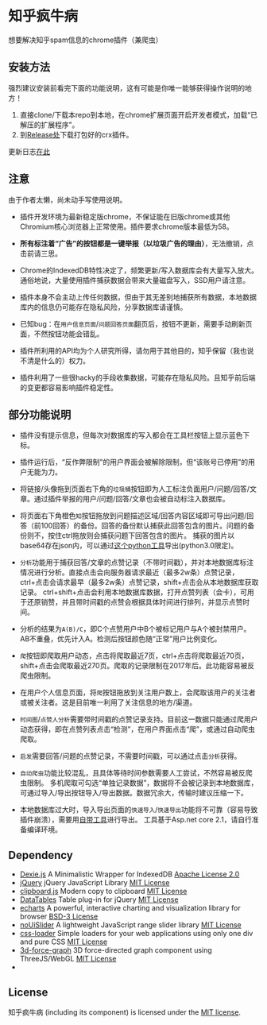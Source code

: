 # 知乎疯牛病

想要解决知乎spam信息的chrome插件（兼爬虫）

## 安装方法

强烈建议安装前看完下面的功能说明，这有可能是你唯一能够获得操作说明的地方！

1. 直接clone/下载本repo到本地，在chrome扩展页面开启开发者模式，加载“已解压的扩展程序”。
2. 到[Release处](https://github.com/XZiar/ZhiHuExt/releases/latest)下载打包好的crx插件。

更新日志[在此](./ChangeLog.md)

## 注意

由于作者太懒，尚未动手写使用说明。
 
 * 插件开发环境为最新稳定版chrome，不保证能在旧版chrome或其他Chromium核心浏览器上正常使用。插件要求chrome版本最低为58。

 * **所有标注着“广告”的按钮都是一键举报（以垃圾广告的理由）**，无法撤销，点击前请三思。

 * Chrome的IndexedDB特性决定了，频繁更新/写入数据库会有大量写入放大。通俗地说，大量使用插件捕获数据会带来大量磁盘写入，SSD用户请注意。

 * 插件本身不会主动上传任何数据，但由于其无差别地捕获所有数据，本地数据库内的信息仍可能存在隐私风险，分享数据库请谨慎。
 
 * 已知bug：在`用户信息页面`/`问题回答页面`翻页后，按钮不更新，需要手动刷新页面，不然按钮功能会错乱。

 * 插件所利用的API均为个人研究所得，请勿用于其他目的，知乎保留（我也说不清是什么的）权力。
 
 * 插件利用了一些很hacky的手段收集数据，可能存在隐私风险。且知乎前后端的变更都容易影响插件稳定性。

## 部分功能说明

 * 插件没有提示信息，但每次对数据库的写入都会在工具栏按钮上显示蓝色下标。

 * 插件运行后，“反作弊限制”的用户界面会被解除限制，但“该账号已停用”的用户无能为力。

 * 将链接/头像拖到页面右下角的`垃圾桶`按钮即为人工标注负面用户/问题/回答/文章。通过插件举报的用户/问题/回答/文章也会被自动标注入数据库。

 * 将页面右下角橙色`知`按钮拖放到问题描述区域/回答内容区域即可导出问题/回答（前100回答）的备份。回答的备份默认捕获此回答包含的图片。问题的备份则不，按住ctrl拖放则会捕获问题下回答包含的图片。
   捕获的图片以base64存在json内，可以通过[这个python工具](./ExtraTools/ExtractImg.py)导出(python3.0限定)。

 * `分析`功能用于捕获回答/文章的点赞记录（不带时间戳），并对本地数据库标注情况进行分析。直接点击会向服务器请求最近（最多2w条）点赞记录，ctrl+点击会请求最早（最多2w条）点赞记录，shift+点击会从本地数据库获取记录。
   ctrl+shift+点击会利用本地数据库数据，打开点赞列表（会卡），可用于还原销赞，并且带时间戳的点赞会根据具体时间进行排列，并显示点赞时间。

 * 分析的结果为`A(B)/C`，即C个点赞用户中B个被标记用户与A个被封禁用户。AB不重叠，优先计入A。检测后按钮颜色随“正常”用户比例变化。

 * `爬`按钮即爬取用户动态，点击将爬取最近7页，ctrl+点击将爬取最近70页，shift+点击会爬取最近270页。爬取的记录限制在2017年后。此功能容易被反爬虫限制。

 * 在用户个人信息页面，将`爬`按钮拖放到关注用户数上，会爬取该用户的关注者或被关注者。这是目前唯一利用了关注信息的地方/渠道。

 * `时间图`/`点赞人分析`需要带时间戳的点赞记录支持。目前这一数据只能通过爬用户动态获得，即在点赞列表点击“检测”，在用户界面点击“爬”，或通过自动爬虫爬取。
 
 * `启发`需要回答/问题的点赞记录，不需要时间戳，可以通过点击`分析`获得。

 * `自动爬虫`功能比较混乱，且具体等待时间参数需要人工尝试，不然容易被反爬虫限制。
   多机爬取可勾选“单独记录数据”，数据将不会被记录到本地数据库，可通过导入/导出按钮导入/导出数据。数据冗余大，传输时建议压缩一下。

 * 本地数据库过大时，导入导出页面的`快速导入`/`快速导出`功能将不可靠（容易导致插件崩溃），需要用[自带工具](./DBExportor/)进行导出。
   工具基于Asp.net core 2.1，请自行准备编译环境。

## Dependency
 * [Dexie.js](http://dexie.org/) A Minimalistic Wrapper for IndexedDB [Apache License 2.0](./License/Dexie.license)
 * [jQuery](https://jquery.com/) jQuery JavaScript Library [MIT License](https://jquery.org/license/)
 * [clipboard.js](https://clipboardjs.com/) Modern copy to clipboard [MIT License](https://zenorocha.mit-license.org/)
 * [DataTables](https://datatables.net/) Table plug-in for jQuery [MIT License](https://datatables.net/license/mit)
 * [echarts](http://echarts.baidu.com/) A powerful, interactive charting and visualization library for browser [BSD-3 License](./License/echarts.license)
 * [noUiSlider](https://refreshless.com/nouislider/) A lightweight JavaScript range slider library [MIT License](https://github.com/leongersen/noUiSlider/blob/master/LICENSE)
 * [css-loader](https://github.com/raphaelfabeni/css-loader) Simple loaders for your web applications using only one div and pure CSS [MIT License](https://github.com/raphaelfabeni/css-loader)
 * [3d-force-graph](https://github.com/vasturiano/3d-force-graph) 3D force-directed graph component using ThreeJS/WebGL [MIT License](https://github.com/vasturiano/3d-force-graph/blob/master/LICENSE)
 * 
## License

知乎疯牛病 (including its component) is licensed under the [MIT license](License.txt).